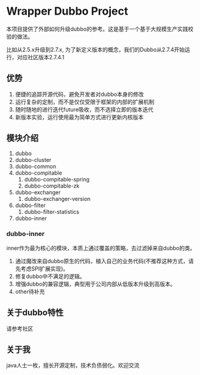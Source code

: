 # Wrapper Dubbo Project

本项目提供了外部如何升级dubbo的参考。这是基于一个基于大规模生产实践校验的做法。

比如从2.5.x升级到2.7.x, 为了新定义版本的概念，我们的Dubbo从2.7.4开始运行，对应社区版本2.7.4.1

## 优势

1. 便捷的追踪开源代码，避免开发者对dubbo本身的修改
2. 运行复杂的定制，而不是仅仅受限于框架的内部的扩展机制
3. 随时随地的进行迭代future吸收，而不选择立即的版本迭代
4. 新版本实验，运行使用最为简单方式进行更新内核版本

## 模块介绍

1. dubbo
2. dubbo-cluster
3. dubbo-common
4. dubbo-compitable
    1. dubbo-compitable-spring
    2. dubbo-compitable-zk
5. dubbo-exchanger
    1. dubbo-exchanger-version
6. dubbo-filter
    1. dubbo-filter-statistics
7. dubbo-inner


### dubbo-inner

inner作为最为核心的模块，本质上通过覆盖的策略，去过滤掉来自dubbo的类。

1. 通过魔改来自dubbo原生的代码，植入自己的业务代码(不推荐这种方式，请先考虑SPI扩展实现)。
2. 修复dubbo中不满足的逻辑。
3. 增强dubbo的兼容逻辑，典型用于公司内部从低版本升级到高版本。
4. other待补充

## 关于dubbo特性

请参考社区

## 关于我

java人士一枚，擅长开源定制，技术负债弱化。欢迎交流

